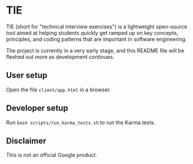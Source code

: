 # TIE

TIE (short for "technical interview exercises") is a lightweight open-source
tool aimed at helping students quickly get ramped up on key concepts,
principles, and coding patterns that are important in software engineering.

The project is currently in a very early stage, and this README file will be
fleshed out more as development continues.

## User setup

Open the file `client/app.html` in a browser.

## Developer setup

Run `bash scripts/run_karma_tests.sh` to run the Karma tests.

## Disclaimer

This is not an official Google product.
